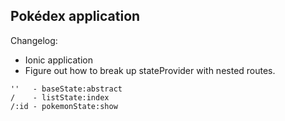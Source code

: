 ## Pokédex application

Changelog:

- Ionic application
- Figure out how to break up stateProvider with nested routes.

```
''   - baseState:abstract
/    - listState:index
/:id - pokemonState:show
```
